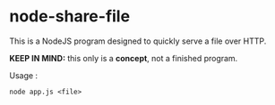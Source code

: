 node-share-file
===============

This is a NodeJS program designed to quickly serve a file over HTTP.

**KEEP IN MIND:** this only is a **concept**, not a finished program.

Usage :
```
node app.js <file>
```
